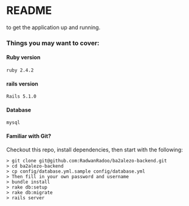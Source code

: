 # README

to get the application up and running.

### Things you may want to cover:

#### Ruby version
    ruby 2.4.2
    
#### rails version
    Rails 5.1.0

#### Database
    mysql
    
#### Familiar with Git?
Checkout this repo, install dependencies, then start with the following:

```
> git clone git@github.com:RadwanRadoo/ba2alezo-backend.git
> cd ba2alezo-backend
> cp config/database.yml.sample config/database.yml
> Then fill in your own password and username
> bundle install
> rake db:setup
> rake db:migrate
> rails server
```
    
